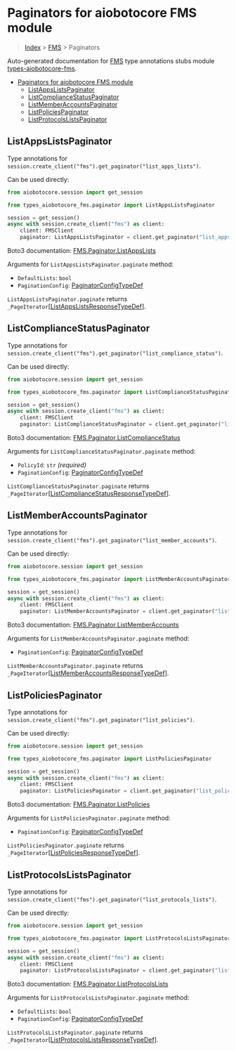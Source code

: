 <a id="paginators-for-aiobotocore-fms-module"></a>

# Paginators for aiobotocore FMS module

> [Index](..) > [FMS](.) > Paginators

Auto-generated documentation for
[FMS](https://boto3.amazonaws.com/v1/documentation/api/latest/reference/services/fms.html#FMS)
type annotations stubs module
[types-aiobotocore-fms](https://pypi.org/project/types-aiobotocore-fms/).

- [Paginators for aiobotocore FMS module](#paginators-for-aiobotocore-fms-module)
  - [ListAppsListsPaginator](#listappslistspaginator)
  - [ListComplianceStatusPaginator](#listcompliancestatuspaginator)
  - [ListMemberAccountsPaginator](#listmemberaccountspaginator)
  - [ListPoliciesPaginator](#listpoliciespaginator)
  - [ListProtocolsListsPaginator](#listprotocolslistspaginator)

<a id="listappslistspaginator"></a>

## ListAppsListsPaginator

Type annotations for
`session.create_client("fms").get_paginator("list_apps_lists")`.

Can be used directly:

```python
from aiobotocore.session import get_session

from types_aiobotocore_fms.paginator import ListAppsListsPaginator

session = get_session()
async with session.create_client("fms") as client:
    client: FMSClient
    paginator: ListAppsListsPaginator = client.get_paginator("list_apps_lists")
```

Boto3 documentation:
[FMS.Paginator.ListAppsLists](https://boto3.amazonaws.com/v1/documentation/api/latest/reference/services/fms.html#FMS.Paginator.ListAppsLists)

Arguments for `ListAppsListsPaginator.paginate` method:

- `DefaultLists`: `bool`
- `PaginationConfig`:
  [PaginatorConfigTypeDef](./type_defs.md#paginatorconfigtypedef)

`ListAppsListsPaginator.paginate` returns
`_PageIterator`\[[ListAppsListsResponseTypeDef](./type_defs.md#listappslistsresponsetypedef)\].

<a id="listcompliancestatuspaginator"></a>

## ListComplianceStatusPaginator

Type annotations for
`session.create_client("fms").get_paginator("list_compliance_status")`.

Can be used directly:

```python
from aiobotocore.session import get_session

from types_aiobotocore_fms.paginator import ListComplianceStatusPaginator

session = get_session()
async with session.create_client("fms") as client:
    client: FMSClient
    paginator: ListComplianceStatusPaginator = client.get_paginator("list_compliance_status")
```

Boto3 documentation:
[FMS.Paginator.ListComplianceStatus](https://boto3.amazonaws.com/v1/documentation/api/latest/reference/services/fms.html#FMS.Paginator.ListComplianceStatus)

Arguments for `ListComplianceStatusPaginator.paginate` method:

- `PolicyId`: `str` *(required)*
- `PaginationConfig`:
  [PaginatorConfigTypeDef](./type_defs.md#paginatorconfigtypedef)

`ListComplianceStatusPaginator.paginate` returns
`_PageIterator`\[[ListComplianceStatusResponseTypeDef](./type_defs.md#listcompliancestatusresponsetypedef)\].

<a id="listmemberaccountspaginator"></a>

## ListMemberAccountsPaginator

Type annotations for
`session.create_client("fms").get_paginator("list_member_accounts")`.

Can be used directly:

```python
from aiobotocore.session import get_session

from types_aiobotocore_fms.paginator import ListMemberAccountsPaginator

session = get_session()
async with session.create_client("fms") as client:
    client: FMSClient
    paginator: ListMemberAccountsPaginator = client.get_paginator("list_member_accounts")
```

Boto3 documentation:
[FMS.Paginator.ListMemberAccounts](https://boto3.amazonaws.com/v1/documentation/api/latest/reference/services/fms.html#FMS.Paginator.ListMemberAccounts)

Arguments for `ListMemberAccountsPaginator.paginate` method:

- `PaginationConfig`:
  [PaginatorConfigTypeDef](./type_defs.md#paginatorconfigtypedef)

`ListMemberAccountsPaginator.paginate` returns
`_PageIterator`\[[ListMemberAccountsResponseTypeDef](./type_defs.md#listmemberaccountsresponsetypedef)\].

<a id="listpoliciespaginator"></a>

## ListPoliciesPaginator

Type annotations for
`session.create_client("fms").get_paginator("list_policies")`.

Can be used directly:

```python
from aiobotocore.session import get_session

from types_aiobotocore_fms.paginator import ListPoliciesPaginator

session = get_session()
async with session.create_client("fms") as client:
    client: FMSClient
    paginator: ListPoliciesPaginator = client.get_paginator("list_policies")
```

Boto3 documentation:
[FMS.Paginator.ListPolicies](https://boto3.amazonaws.com/v1/documentation/api/latest/reference/services/fms.html#FMS.Paginator.ListPolicies)

Arguments for `ListPoliciesPaginator.paginate` method:

- `PaginationConfig`:
  [PaginatorConfigTypeDef](./type_defs.md#paginatorconfigtypedef)

`ListPoliciesPaginator.paginate` returns
`_PageIterator`\[[ListPoliciesResponseTypeDef](./type_defs.md#listpoliciesresponsetypedef)\].

<a id="listprotocolslistspaginator"></a>

## ListProtocolsListsPaginator

Type annotations for
`session.create_client("fms").get_paginator("list_protocols_lists")`.

Can be used directly:

```python
from aiobotocore.session import get_session

from types_aiobotocore_fms.paginator import ListProtocolsListsPaginator

session = get_session()
async with session.create_client("fms") as client:
    client: FMSClient
    paginator: ListProtocolsListsPaginator = client.get_paginator("list_protocols_lists")
```

Boto3 documentation:
[FMS.Paginator.ListProtocolsLists](https://boto3.amazonaws.com/v1/documentation/api/latest/reference/services/fms.html#FMS.Paginator.ListProtocolsLists)

Arguments for `ListProtocolsListsPaginator.paginate` method:

- `DefaultLists`: `bool`
- `PaginationConfig`:
  [PaginatorConfigTypeDef](./type_defs.md#paginatorconfigtypedef)

`ListProtocolsListsPaginator.paginate` returns
`_PageIterator`\[[ListProtocolsListsResponseTypeDef](./type_defs.md#listprotocolslistsresponsetypedef)\].
